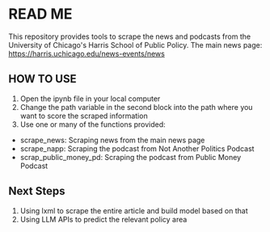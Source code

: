 # **READ ME**

This repository provides tools to scrape the news and podcasts from the University of Chicago's Harris School of Public Policy.
The main news page: https://harris.uchicago.edu/news-events/news

## **HOW TO USE**
1. Open the ipynb file in your local computer
2. Change the path variable in the second block into the path where you want to score the scraped information
3. Use one or many of the functions provided:
  * scrape_news: Scraping news from the main news page
  * scrape_napp: Scraping the podcast from Not Another Politics Podcast
  * scrap_public_money_pd: Scraping the podcast from Public Money Podcast

## **Next Steps**
1. Using lxml to scrape the entire article and build model based on that
2. Using LLM APIs to predict the relevant policy area
